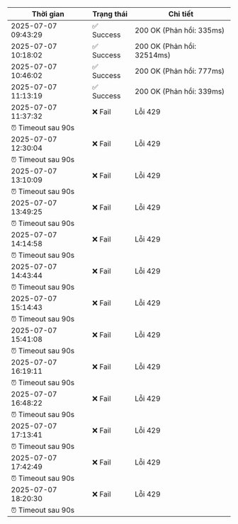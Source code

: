 | Thời gian | Trạng thái | Chi tiết |
|---|---|---|
| 2025-07-07 09:43:29 | ✅ Success | 200 OK (Phản hồi: 335ms) |
| 2025-07-07 10:18:02 | ✅ Success | 200 OK (Phản hồi: 32514ms) |
| 2025-07-07 10:46:02 | ✅ Success | 200 OK (Phản hồi: 777ms) |
| 2025-07-07 11:13:19 | ✅ Success | 200 OK (Phản hồi: 339ms) |
| 2025-07-07 11:37:32 | ❌ Fail | Lỗi 429
⏰ Timeout sau 90s |
| 2025-07-07 12:30:04 | ❌ Fail | Lỗi 429
⏰ Timeout sau 90s |
| 2025-07-07 13:10:09 | ❌ Fail | Lỗi 429
⏰ Timeout sau 90s |
| 2025-07-07 13:49:25 | ❌ Fail | Lỗi 429
⏰ Timeout sau 90s |
| 2025-07-07 14:14:58 | ❌ Fail | Lỗi 429
⏰ Timeout sau 90s |
| 2025-07-07 14:43:44 | ❌ Fail | Lỗi 429
⏰ Timeout sau 90s |
| 2025-07-07 15:14:43 | ❌ Fail | Lỗi 429
⏰ Timeout sau 90s |
| 2025-07-07 15:41:08 | ❌ Fail | Lỗi 429
⏰ Timeout sau 90s |
| 2025-07-07 16:19:11 | ❌ Fail | Lỗi 429
⏰ Timeout sau 90s |
| 2025-07-07 16:48:22 | ❌ Fail | Lỗi 429
⏰ Timeout sau 90s |
| 2025-07-07 17:13:41 | ❌ Fail | Lỗi 429
⏰ Timeout sau 90s |
| 2025-07-07 17:42:49 | ❌ Fail | Lỗi 429
⏰ Timeout sau 90s |
| 2025-07-07 18:20:30 | ❌ Fail | Lỗi 429
⏰ Timeout sau 90s |
